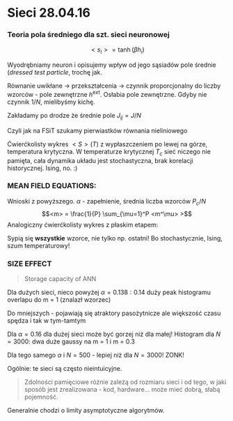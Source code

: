 # Sieci 28.04.16

### Teoria pola średniego dla szt. sieci neuronowej
$$<s_i> = \tanh(\beta h_i)$$

Wyodrębniamy neuron i opisujemy wpływ od jego sąsiadów pole średnie (*dressed test particle*, trochę jak.

Równanie uwikłane -> przekształcenia -> czynnik proporcjonalny do liczby wzorców - pole zewnętrzne $h^{\text{ext}}$. Osłabia pole zewnętrzne. Gdyby nie czynnik $1/N$, mielibyśmy kichę.

Zakładamy po drodze że średnie pole $J_{ij} = J/N$

Czyli jak na FSiT szukamy pierwiastków równania nieliniowego

Ćwierćkolisty wykres $<S>(T)$ z wypłaszczeniem po lewej na górze, temperatura krytyczna. W temperaturze krytycznej $T_c$ sieć niczego nie pamięta, cała dynamika układu jest stochastyczna, brak korelacji historycznej. Ising, no. :)

### MEAN FIELD EQUATIONS:
Wnioski z powyższego. $\alpha$ - zapełnienie, średnia liczba wzorców $P_c/N$
$$<m> = \frac{1}{P} \sum_{\mu=1}^P <m^\mu> >$$
Analogiczny ćwierćkolisty wykres z płaskim etapem:

Sypią się **wszystkie** wzorce, nie tylko np. ostatni! Bo stochastycznie, Ising, szum temperaturowy!

### SIZE EFFECT

> Storage capacity of ANN

Dla dużych sieci, nieco powyżej $\alpha =0.138: 0.14$ duży peak histogramu overlapu do m = 1 (znalazł wzorzec)

Do mniejszych - pojawiają się atraktory pasożytnicze ale większość czasu spędza i tak w tym-tamtym

Dla $\alpha = 0.16$ dla dużej sieci może być gorzej niż dla małej! Histogram dla $N=3000$: dwa duże gaussy na m = 1 i m = 0.3

Dla tego samego $\alpha$ i $N=500$  - lepiej niż dla $N=3000$! ZONK!

Ogólnie: te sieci są często nieintuicyjne.

> Zdolności pamięciowe różnie zależą od rozmiaru sieci i od tego, w jaki sposób jest zrealizowana - kod, hardware... może mieć dobrą, słabą pojemność.

Generalnie chodzi o limity asymptotyczne algorytmów.

